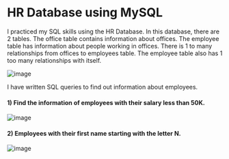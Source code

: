 # HR Database using MySQL
I practiced my SQL skills using the HR Database.
In this database, there are 2 tables. The office table contains information about offices. The employee table has information about people working in offices. There is 1 to  many relationships from offices to employees table. The employee table also has 1 too many relationships with itself. 

![image](https://github.com/yusufsjustit/HR-Database-using-MySQL/assets/125282550/318143f4-4d3d-477f-8038-ef2dc45da3da)


I have written SQL queries to find out information about employees. 

#### 1) Find the information of employees with their salary less than 50K. 


![image](https://github.com/yusufsjustit/HR-Database-using-MySQL/assets/125282550/8ba1a9e4-4824-4075-b91f-b48a2fda3e46)


#### 2) Employees with their first name starting with the letter N. 

![image](https://github.com/yusufsjustit/HR-Database-using-MySQL/assets/125282550/4dad9d13-6545-42b1-9f32-2dac6440f90c)
